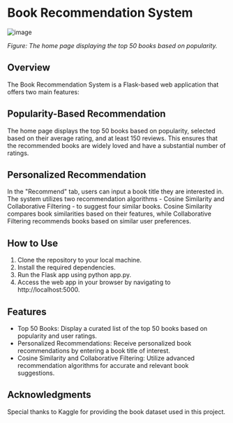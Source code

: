 # Book Recommendation System
![image](https://github.com/KarishmaKolhe51/BookRecommendationSystem/assets/134826033/ac971d56-1fae-43d0-a349-88a8f3a73960)

*Figure: The home page displaying the top 50 books based on popularity.*

## Overview
The Book Recommendation System is a Flask-based web application that offers two main features:

## Popularity-Based Recommendation
The home page displays the top 50 books based on popularity, selected based on their average rating, and at least 150 reviews. This ensures that the recommended books are widely loved and have a substantial number of ratings.

## Personalized Recommendation
In the "Recommend" tab, users can input a book title they are interested in. The system utilizes two recommendation algorithms - Cosine Similarity and Collaborative Filtering - to suggest four similar books. Cosine Similarity compares book similarities based on their features, while Collaborative Filtering recommends books based on similar user preferences.

## How to Use
1.	Clone the repository to your local machine.
2.	Install the required dependencies.
3.	Run the Flask app using python app.py.
4.	Access the web app in your browser by navigating to http://localhost:5000.

## Features
* Top 50 Books: Display a curated list of the top 50 books based on popularity and user ratings.
* Personalized Recommendations: Receive personalized book recommendations by entering a book title of interest.
* Cosine Similarity and Collaborative Filtering: Utilize advanced recommendation algorithms for accurate and relevant book suggestions.

## Acknowledgments
Special thanks to Kaggle for providing the book dataset used in this project.


